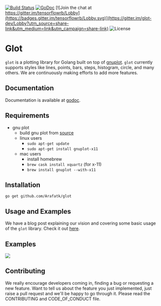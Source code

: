  [![Build Status](https://travis-ci.org/Arafatk/glot.svg?branch=master)](https://travis-ci.org/Arafatk/glot) [![GoDoc](https://godoc.org/github.com/arafat/glot?status.svg)](https://godoc.org/github.com/Arafatk/glot) [![Join the chat at https://gitter.im/tensorflowrb/Lobby](https://badges.gitter.im/tensorflowrb/Lobby.svg)](https://gitter.im/glot-dev/Lobby?utm_source=share-link&utm_medium=link&utm_campaign=share-link)  ![License](https://img.shields.io/badge/License-MIT-blue.svg)  

# Glot
`glot` is a plotting library for Golang built on top of [gnuplot](http://www.gnuplot.info/). `glot` currently supports styles like lines, points, bars, steps, histogram, circle, and many others. We are continuously making efforts to add more features.  

## Documentation
Documentation is available at [godoc](https://godoc.org/github.com/Arafatk/glot).      

## Requirements
 - gnu plot
    - build gnu plot from [source](https://sourceforge.net/projects/gnuplot/files/gnuplot/)
    - linux users
       -  ```sudo apt-get update```
       -  ```sudo apt-get install gnuplot-x11``` 
    - mac users
       -  install homebrew
       -  ```brew cask install xquartz``` (for x-11)
       -  ```brew install gnuplot --with-x11```

## Installation     
```go get github.com/Arafatk/glot```

## Usage and Examples  
We have a blog post explaining our vision and covering some basic usage of the `glot` library. Check it out [here](https://medium.com/@Arafat./introducing-glot-the-plotting-library-for-golang-3133399948a1).

## Examples
![](https://raw.githubusercontent.com/Arafatk/plot/master/Screenshot%20-%20Saturday%2014%20October%202017%20-%2004-51-13%20%20IST.png)

## Contributing
We really encourage developers coming in, finding a bug or requesting a new feature. Want to tell us about the feature you just implemented, just raise a pull request and we'll be happy to go through it. Please read the CONTRIBUTING and CODE_OF_CONDUCT file.

